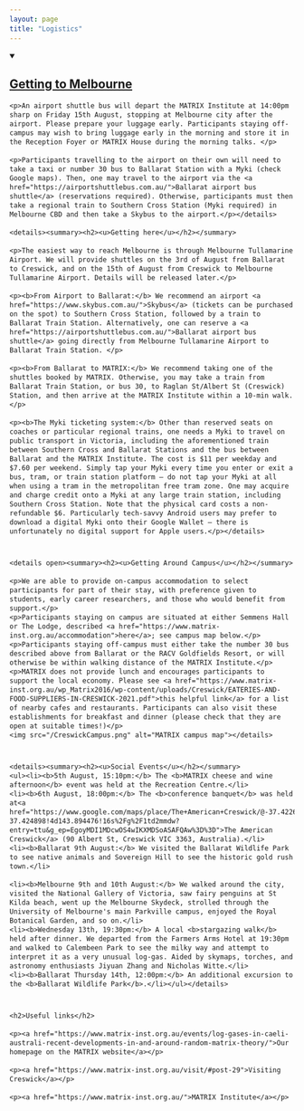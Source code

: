 ```yaml
---
layout: page
title: "Logistics"
---
```

<head>
<style>
        img {width: 90%;}
        details summary { 
  cursor: pointer;
}

details summary > * {
  display: inline;
}
</style>
</head>
<body>
<article>
    
<div style="margin-bottom: 40px;">
    <details open><summary><h2><u>Getting to Melbourne</u></h2></summary>

    <p>An airport shuttle bus will depart the MATRIX Institute at 14:00pm sharp on Friday 15th August, stopping at Melbourne city after the airport. Please prepare your luggage early. Participants staying off-campus may wish to bring luggage early in the morning and store it in the Reception Foyer or MATRIX House during the morning talks. </p>
    
    <p>Participants travelling to the airport on their own will need to take a taxi or number 30 bus to Ballarat Station with a Myki (check Google maps). Then, one may travel to the airport via the <a href="https://airportshuttlebus.com.au/">Ballarat airport bus shuttle</a> (reservations required). Otherwise, participants must then take a regional train to Southern Cross Station (Myki required) in Melbourne CBD and then take a Skybus to the airport.</p></details>

    <details><summary><h2><u>Getting here</u></h2></summary>
    
    <p>The easiest way to reach Melbourne is through Melbourne Tullamarine Airport. We will provide shuttles on the 3rd of August from Ballarat to Creswick, and on the 15th of August from Creswick to Melbourne Tullamarine Airport. Details will be released later.</p>
    
    <p><b>From Airport to Ballarat:</b> We recommend an airport <a href="https://www.skybus.com.au/">Skybus</a> (tickets can be purchased on the spot) to Southern Cross Station, followed by a train to Ballarat Train Station. Alternatively, one can reserve a <a href="https://airportshuttlebus.com.au/">Ballarat airport bus shuttle</a> going directly from Melbourne Tullamarine Airport to Ballarat Train Station. </p>
    
    <p><b>From Ballarat to MATRIX:</b> We recommend taking one of the shuttles booked by MATRIX. Otherwise, you may take a train from Ballarat Train Station, or bus 30, to Raglan St/Albert St (Creswick) Station, and then arrive at the MATRIX Institute within a 10-min walk.</p> 
    
    <p><b>The Myki ticketing system:</b> Other than reserved seats on coaches or particular regional trains, one needs a Myki to travel on public transport in Victoria, including the aforementioned train between Southern Cross and Ballarat Stations and the bus between Ballarat and the MATRIX Institute. The cost is $11 per weekday and $7.60 per weekend. Simply tap your Myki every time you enter or exit a bus, tram, or train station platform — do not tap your Myki at all when using a tram in the metropolitan free tram zone. One may acquire and charge credit onto a Myki at any large train station, including Southern Cross Station. Note that the physical card costs a non-refundable $6. Particularly tech-savvy Android users may prefer to download a digital Myki onto their Google Wallet — there is unfortunately no digital support for Apple users.</p></details>

</div>

<div style="margin-bottom: 40px;">

    <details open><summary><h2><u>Getting Around Campus</u></h2></summary>

    <p>We are able to provide on-campus accommodation to select participants for part of their stay, with preference given to students, early career researchers, and those who would benefit from support.</p>
    <p>Participants staying on campus are situated at either Semmens Hall or The Lodge, described <a href="https://www.matrix-inst.org.au/accommodation">here</a>; see campus map below.</p>
    <p>Participants staying off-campus must either take the number 30 bus described above from Ballarat or the RACV Goldfields Resort, or will otherwise be within walking distance of the MATRIX Institute.</p>
    <p>MATRIX does not provide lunch and encourages participants to support the local economy. Please see <a href="https://www.matrix-inst.org.au/wp_Matrix2016/wp-content/uploads/Creswick/EATERIES-AND-FOOD-SUPPLIERS-IN-CRESWICK-2021.pdf">this helpful link</a> for a list of nearby cafes and restaurants. Participants can also visit these establishments for breakfast and dinner (please check that they are open at suitable times!)</p>
    <img src="/CreswickCampus.png" alt="MATRIX campus map"></details>

</div>

<div style="margin-bottom: 40px;">

    <details><summary><h2><u>Social Events</u></h2></summary>
    <ul><li><b>5th August, 15:10pm:</b> The <b>MATRIX cheese and wine afternoon</b> event was held at the Recreation Centre.</li>
    <li><b>6th August, 18:00pm:</b> The <b>conference banquet</b> was held at<a href="https://www.google.com/maps/place/The+American+Creswick/@-37.4226802,143.8845129,14.9z/data=!4m9!3m8!1s0x6ad1383357eb0e67:0xe51b5d633a80a8ed!5m2!4m1!1i2!8m2!3d-37.424898!4d143.894476!16s%2Fg%2F1td2mmdw?entry=ttu&g_ep=EgoyMDI1MDcwOS4wIKXMDSoASAFQAw%3D%3D">The American Creswick</a> (90 Albert St, Creswick VIC 3363, Australia).</li>
    <li><b>Ballarat 9th August:</b> We visited the Ballarat Wildlife Park to see native animals and Sovereign Hill to see the historic gold rush town.</li>

    <li><b>Melbourne 9th and 10th August:</b> We walked around the city, visited the National Gallery of Victoria, saw fairy penguins at St Kilda beach, went up the Melbourne Skydeck, strolled through the University of Melbourne's main Parkville campus, enjoyed the Royal Botanical Garden, and so on.</li>
    <li><b>Wednesday 13th, 19:30pm:</b> A local <b>stargazing walk</b> held after dinner. We departed from the Farmers Arms Hotel at 19:30pm and walked to Calembeen Park to see the milky way and attempt to interpret it as a very unusual log-gas. Aided by skymaps, torches, and astronomy enthusiasts Jiyuan Zhang and Nicholas Witte.</li>
    <li><b>Ballarat Thursday 14th, 12:00pm:</b> An additional excursion to the <b>Ballarat Wildlife Park</b>.</li></ul></details>

</div>


<div style="margin-bottom: 40px;">

    <h2>Useful links</h2>

    <p><a href="https://www.matrix-inst.org.au/events/log-gases-in-caeli-australi-recent-developments-in-and-around-random-matrix-theory/">Our homepage on the MATRIX website</a></p>
    
    <p><a href="https://www.matrix-inst.org.au/visit/#post-29">Visiting Creswick</a></p>

    <p><a href="https://www.matrix-inst.org.au/">MATRIX Institute</a></p>

</div>


</article>
</body>
